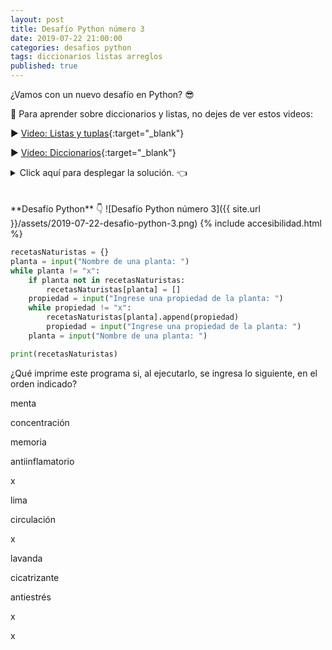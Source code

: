 ```yaml
---
layout: post
title: Desafío Python número 3
date: 2019-07-22 21:00:00
categories: desafios python
tags: diccionarios listas arreglos
published: true
---
```


¿Vamos con un nuevo desafío en Python? 😎

🎥 Para aprender sobre diccionarios y listas, no dejes de ver estos videos:

▶️ [Video: Listas y tuplas](https:://www.youtube.com/watch?v=TEHBEGj1MSU){:target="_blank"}

▶️ [Video: Diccionarios](https://www.youtube.com/watch?v=ymaBXPjiaPY){:target="_blank"}


<details><summary>Click aquí para desplegar la solución. 👈</summary>
<br />✏️ Explicación: este algoritmo guarda datos en un diccionario donde las claves son nombres de plantas (tipo string) y los valores son listas que contienen propiedades de cada planta (elementos de las listas: de tipo string). Para evitar sobreescribir una lista si se ingresa una planta ya existente en el diccionario, se verifica previamente que la clave no exista en él, con el operador in.
<div markdown="1">💻 [Código ejecutable](https://jdoodle.com/a/3pVL){:target="_blank"}
  </div>
{% include codeEditor.html id="3pVL?stdin=0&arg=0&rw=1" %}  
<br />
<div markdown="1">![Solución al desafío]({{ site.url }}/assets/2019-07-22-desafio-python-3-solucion.png)
  </div></details>

<br />
<br />
**Desafío Python** 👇
![Desafío Python número 3]({{ site.url }}/assets/2019-07-22-desafio-python-3.png)
{% include accesibilidad.html %}

```python
recetasNaturistas = {}
planta = input("Nombre de una planta: ")
while planta != "x":
    if planta not in recetasNaturistas:
        recetasNaturistas[planta] = []
    propiedad = input("Ingrese una propiedad de la planta: ")
    while propiedad != "x":
        recetasNaturistas[planta].append(propiedad)
        propiedad = input("Ingrese una propiedad de la planta: ")
    planta = input("Nombre de una planta: ")

print(recetasNaturistas)
```

¿Qué imprime este programa si, al ejecutarlo, se ingresa lo siguiente, en el orden indicado?

menta

concentración

memoria

antiinflamatorio

x

lima

circulación

x

lavanda

cicatrizante

antiestrés

x

x
</div></details>

